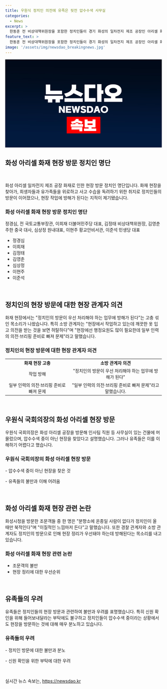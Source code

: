 ```yaml
---
title: 우원식 정치인 의전에 유족은 뒷전 압수수색 사무실
categories:
  - News
excerpt: >
  한동훈 전 비상대책위원장을 포함한 정치인들이 경기 화성의 일차전지 제조 공장인 아리셀 화재현장을 찾아 현장을 둘러보고 소방관들을 격려하는 등의 활동을 이어가고 있다. 그러나 정치인들의 방문으로 현장 작업이 방해를 받고 있다는 지적이 나오고 있습니다. 또한, 사고 현장에서의 정치인의 행보가 현장 정리보다 우선시되고 있다는 비판이 제기되고 있습니다. 또한 유가족들 역시 정치인들의 행동에 대해 불만을 표현하고 있습니다.
feature_text: >
  한동훈 전 비상대책위원장을 포함한 정치인들이 경기 화성의 일차전지 제조 공장인 아리셀 화재현장을 찾아 현장을 둘러보고 소방관들을 격려하는 등의 활동을 이어가고 있다. 그러나 정치인들의 방문으로 현장 작업이 방해를 받고 있다는 지적이 나오고 있습니다. 또한, 사고 현장에서의 정치인의 행보가 현장 정리보다 우선시되고 있다는 비판이 제기되고 있습니다. 또한 유가족들 역시 정치인들의 행동에 대해 불만을 표현하고 있습니다.
image: '/assets/img/newsdao_breakingnews.jpg'
---
```


<p><img src="/assets/img/newsdao_breakingnews.jpg" alt="implanttips 속보" /></p>

<h2 data-ke-size="size26">화성 아리셀 화재 현장 방문 정치인 명단</h2>

<p data-ke-size="size16">&nbsp;</p>

<p data-ke-size="size16">화성 아리셀 일차전지 제조 공장 화재로 인한 현장 방문 정치인 명단입니다. 화재 현장을 찾아가, 희생자들과 유가족들을 위로하고 사고 수습을 독려하기 위한 취지로 정치인들의 방문이 이어졌으나, 현장 작업에 방해가 된다는 지적이 제기됐습니다.</p>

<h3>화성 아리셀 화재 현장 방문 정치인 명단</h3>

<p data-ke-size="size16">정경심, 전 국토교통부장관, 이희재 더불어민주당 대표, 김정태 비상대책위원장, 김영춘 주한 중국 대사, 심상정 원내대표, 이현주 황교안비서관, 이준석 민생당 대표</p>

<ul>
<li>정경심</li>
<li>이희재</li>
<li>김정태</li>
<li>김영춘</li>
<li>심상정</li>
<li>이현주</li>
<li>이준석</li>
</ul>

<p data-ke-size="size16">&nbsp;</p>

<h2 data-ke-size="size26">정치인의 현장 방문에 대한 현장 관계자 의견</h2>

<p data-ke-size="size16">화재 현장에서는 "정치인의 방문이 우선 처리해야 하는 업무에 방해가 된다"는 고충 섞인 목소리가 나왔습니다. 특히 소방 관계자는 "현장에서 작업하고 있는데 깨끗한 옷 입고 의전을 받는 것을 보면 허탈하다"며 "현장에선 행정요원도 많이 필요한데 일부 인력의 의전·브리핑 준비로 빠져 문제"라고 말했습니다.</p>

<h3>정치인의 현장 방문에 대한 현장 관계자 의견</h3>

<table>
<tbody>
<tr>
<td style="text-align: center; height: 17px;"><b>화재 현장 고충</b></td>
<td style="text-align: center; height: 17px;"><b>소방 관계자 의견</b></td>
</tr>
<tr>
<td style="text-align: center; height: 17px;">작업 방해</td>
<td style="text-align: center; height: 17px;">"정치인의 방문이 우선 처리해야 하는 업무에 방해가 된다"</td>
</tr>
<tr>
<td style="text-align: center; height: 17px;">일부 인력의 의전·브리핑 준비로 빠져 문제</td>
<td style="text-align: center; height: 17px;">"일부 인력의 의전·브리핑 준비로 빠져 문제"라고 말했습니다.</td>
</tr>
</tbody>
</table>

<p data-ke-size="size16">&nbsp;</p>

<h2 data-ke-size="size26">우원식 국회의장의 화성 아리셀 현장 방문</h2>

<p data-ke-size="size16">우원식 국회의장은 화성 아리셀 공장을 방문해 인사팀 직원 등 사무실이 있는 건물에 머물렀으며, 압수수색 중이 아닌 현장을 찾았다고 설명했습니다. 그러나 유족들은 이를 이해하기 어렵다고 했습니다.</p>

<h3>우원식 국회의장의 화성 아리셀 현장 방문</h3>

<p data-ke-size="size16">- 압수수색 중이 아닌 현장을 찾은 것</p>

<p data-ke-size="size16">- 유족들의 불만과 이해 어려움</p>

<p data-ke-size="size16">&nbsp;</p>

<h2 data-ke-size="size26">화성 아리셀 화재 현장 관련 논란</h2>

<p data-ke-size="size16">화성시청을 방문한 조문객들 중 한 명은 "분향소에 온종일 사람이 없다가 정치인이 올 때만 북적인다"며 "이질적인 느낌마저 든다"고 말했습니다. 또한 경찰 관계자와 소방 관계자도 정치인의 방문으로 인해 현장 정리가 우선돼야 하는데 방해된다는 목소리를 내고 있습니다.</p>

<h3>화성 아리셀 화재 현장 관련 논란</h3>

<ul>
<li>조문객의 불만</li>
<li>현장 정리에 대한 우선순위</li>
</ul>

<p data-ke-size="size16">&nbsp;</p>

<h2 data-ke-size="size26">유족들의 우려</h2>

<p data-ke-size="size16">유족들은 정치인들의 현장 방문과 관련하여 불만과 우려를 표명했습니다. 특히 신원 확인을 위해 들어보내달라는 부탁에도 불구하고 정치인들이 압수수색 중이라는 상황에서도 현장을 방문하는 것에 대해 매우 분노하고 있습니다.</p>

<h3>유족들의 우려</h3>

<p data-ke-size="size16">- 정치인 방문에 대한 불만과 분노</p>

<p data-ke-size="size16">- 신원 확인을 위한 부탁에 대한 우려</p>

<p data-ke-size="size16">&nbsp;</p>
실시간 뉴스 속보는, <a href="https://newsdao.kr" rel="dofollow">https://newsdao.kr</a>


